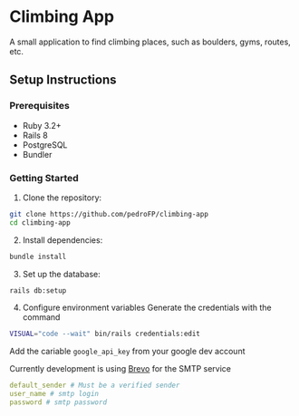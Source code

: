 # Climbing App

A small application to find climbing places, such as boulders, gyms, routes, etc.

## Setup Instructions

### Prerequisites

- Ruby 3.2+
- Rails 8
- PostgreSQL
- Bundler

### Getting Started

1. Clone the repository:

```bash
git clone https://github.com/pedroFP/climbing-app
cd climbing-app
```

2. Install dependencies:

```bash
bundle install
```

3. Set up the database:

```bash
rails db:setup
```

4. Configure environment variables
   Generate the credentials with the command

```bash
VISUAL="code --wait" bin/rails credentials:edit
```

Add the cariable `google_api_key` from your google dev account

Currently development is using [Brevo](www.brevo.com) for the SMTP service

```yml
default_sender # Must be a verified sender
user_name # smtp login
password # smtp password
```
